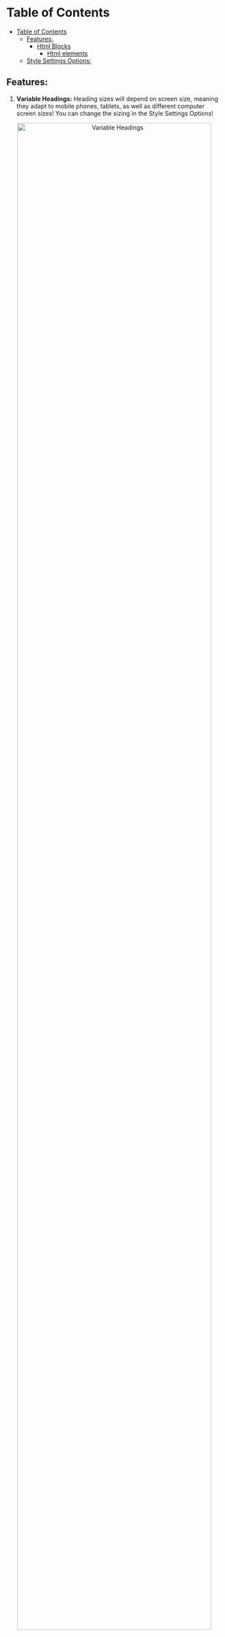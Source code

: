 # Table of Contents
- [Table of Contents](#table-of-contents)
    - [Features:](#features)
        - [Html Blocks](#html-blocks)
            - [Html elements](#html-elements)
    - [Style Settings Options:](#style-settings-options)

## Features:

1. **Variable Headings:** Heading sizes will depend on screen size, meaning they adapt to mobile phones, tablets, as well as different computer screen sizes! You can change the sizing in the Style Settings Options!
<p align=center><img src="https://user-images.githubusercontent.com/91087143/139746916-80d2997f-1823-463e-9bbb-21417fafa575.gif" alt="Variable Headings" width=95% </p>

2. **Custom Icons:** Sanctum uses icons from [IBM's Design Language icon library](https://www.ibm.com/design/language/iconography/ui-icons/library/)

3. **Multi-Color Highlights:** for when you need more than a single highlight color! These colors are all customizable through the Style Settings plugin, as well as the highlighted text color, in order to make sure contrast is mantained (or for more funky combinations, it's up to you). To use them, simply use the following syntax: 

```
==highlight== - for a yellow highlight
*==highlight==* - for a blue highlight
**==highlight==** - for a pink highlight
```
<p align=center><img src="https://user-images.githubusercontent.com/91087143/139734042-ea7ed245-9cee-4b18-8466-4a1830bf3f69.gif" alt="Multi-Color Highlights" width=30%></p>





4. **Custom Checkboxes:** Besides the regular checkbox, there are 7 custom checkboxes you may use on your tasks/lists. Do note that these do not work on tables, since tables only accept the default html checkboxes (which you can input via markdown syntax, or even html syntax). These default html checkboxes are also styled to match the theme. Eg: `<input type="checkbox">`

```
- [i] Information
- [-] Cancelled
- [<] Scheduled
- [>] Rescheduled/Forwarded
- [?] Question
- [!] Important
- [l] Location
- [x] Task
- [ ] Task
```

<p align=center><img src="https://user-images.githubusercontent.com/91087143/139735135-9bb582f5-d657-4017-b162-d11e6ee674b8.png" alt="Custom Checkboxes" width=35%></p>


5. **Custom Codeblock Language - `pure-text`:** for when you have a passage you'd like to constantly copy, for some reason. This makes the codeblock appear like normal text, except it has a copy button to the right.

```
```pure-text
Lorem ipsum dolor sit amet, consectetur adipiscing elit.
Vestibulum id dignissim massa, at tempor lacus.
Maecenas vel hendrerit orci, sit amet sagittis purus.```
```
<p align=center><img src="https://user-images.githubusercontent.com/91087143/139746450-5b038735-8dff-4eef-8ddd-d8626bc46ef9.gif" alt="Custom Codeblock" width=75%</p>


6. **Custom Link Icons:** In Preview Mode after writing a link, there’s a change an icon will show on the left of it. If you’d like to add links to the theme, make sure to submit a Request on the Issue section.

<p align=center><img src="https://user-images.githubusercontent.com/91087143/139746676-2362b0c2-d056-4abc-bc86-9ee2867fd0ff.png" alt="Custom Link Icons" width=30% </p>


7. **Image Desaturation:** Images are a bit desaturated to go better with the theme and create a sense of cohesion, even if they have massive differences with other images. They will show its full colors once hovered.
    
<p align=center><img src="https://user-images.githubusercontent.com/91087143/139747202-262a0f4c-fdb6-4c43-a100-0b4f6de1d7b9.gif" alt="Image Desaturation" width=25% </p>


8. **WYSIWYG `<hr>` element :** when writing "---" in Edit Mode (or "----" if you have Smart Typography), an hr element will appear. There is a Style Settings option to disable it, as well as center the default "---" dashes. When following headings, hr element will have smaller top margins, making them closer to the headings, and not creating massive blank spaces in the note.

<p align=center><img src="https://user-images.githubusercontent.com/91087143/139747344-f4be7082-7a42-4024-882b-36132d267bd1.gif" alt="hr 1" width=75% </p>

<p align=center><img src="https://user-images.githubusercontent.com/91087143/139747358-24eaa547-99f0-406d-9382-72d16ac91664.gif" alt="hr 2" width=75% </p>



9. **Active Line Highlight:** to always know in which line you're writing (as seen above).

10. **Folded  Heading/List Indicator:** works as a reminder for when headings and/or lists are collapsed. Adding or subtracting `left-margin` from [this snippet]("fold_indicator.css") will help you adjust this feature to your font choice.

<p align=center><img src="https://user-images.githubusercontent.com/91087143/139747448-bd0b3b78-d653-44de-b78a-0eb2cb7a8a0f.gif" alt="Fold Indicator" width=75% </p>

    

11. **Clean Embeds:** by Moonbase, makes embeds looks seemless in Preview Mode.

<p align=center><img src="https://user-images.githubusercontent.com/91087143/139747998-09f2e53c-c56a-485b-b3f7-2763a706823d.gif" alt="Clean Embeds" width=75% </p>


### Html Blocks
HTML Blocks are defined by a start condition (for example, `<code>`) and an end condition (`</code>`). Any text you want to be inside that block, you’ll have to include it between the conditions. Always “close” a html block, for they “continue until they are closed by their appropriate end condition, or the last line of the document or other container block” ([source](https://spec.commonmark.org/0.30/#html-blocks)). Some html elements require a few more information in order for them to work, but do not worry, as they’ll be explained below!

#### Html elements 
 <small>For technical information, you can click this [link](https://developer.mozilla.org/en-US/docs/Web/HTML/Element).</small>
    

**`<progress>`** - the <u>progress indicator element</u> displays the progress of a task, displayed as a progress bar. This progress needs to be input manually in obsidian (unless it's implemented in a plugin).
To input a `<progress>` element, you need to input a "value", as well as a "max" value. E.g: `<progress value="6" max="10"></progress>`. That will display a progress bar with 60% progress, with the accent color.

<p align=center><img src="https://user-images.githubusercontent.com/91087143/139749691-ebc9718c-63cd-4e2e-8a4b-500b46c52fae.png" alt="progress" width=30% </p>

If you wish to have a more intuitively colored progress bar, you can use a value that's a multiple of 5, and a max of 100. That will result in the following formatting:
    
<p align=center><img src="https://user-images.githubusercontent.com/91087143/139749787-686ce734-283b-4336-9a45-ae43528d3ddf.png" alt="colors porogress" width=30% </p>

(Note that the progress bars are already formatted so it's easy to add a label in the line below, like the examples above)


`<blockquote>` - the <u> block quotation element </u> is used to indicate that the enclosed text is part of a quotation. A text representation of the source and/or author may be given using the `<cite>` element. Blockquotes can also be written using Markdown syntax, simply including a `>` at the beginning of the line.

```
>Sed aliquam feugiat ante a tincidunt. Cras sed condimentum lacus. Lorem ipsum dolor sit amet, consectetur adipiscing elit. Mauris quis faucibus velit, eu ornare metus. Cras feugiat molestie dui, non molestie purus. Aenean nec erat hendrerit, blandit metus quis, sollicitudin nibh. Aliquam malesuada convallis convallis. Nulla non ultricies ligula. Praesent varius diam sed felis aliquet suscipit. Nunc sit amet ullamcorper urna, eget sollicitudin lectus. Orci varius natoque penatibus et magnis dis parturient montes, nascetur ridiculus mus.
```
```
<blockquote>Sed aliquam feugiat ante a tincidunt. Cras sed condimentum lacus. Lorem ipsum dolor sit amet, consectetur adipiscing elit. Mauris quis faucibus velit, eu ornare metus. Cras feugiat molestie dui, non molestie purus. Aenean nec erat hendrerit, blandit metus quis, sollicitudin nibh. Aliquam malesuada convallis convallis. Nulla non ultricies ligula. Praesent varius diam sed felis aliquet suscipit. Nunc sit amet ullamcorper urna, eget sollicitudin lectus. Orci varius natoque penatibus et magnis dis parturient montes, nascetur ridiculus mus.</blockquote>
```

<p align=center><img src="https://user-images.githubusercontent.com/91087143/139750178-d0bf43ba-cd11-4283-8699-770563dbc2a2.png" alt="blockquote" width=75% </p>

    
`<blockquote class="paraphrase">` - the <u>paraphrase</u> custom class is part of the blockquote element, and is used to enclose text that, while not a quotation,
is also not an original idea, and so should be differentiated in the text to avoid confusion and misattribution of credit/authorship. To put it simply, if you'd like to tell when you're paraphasing, you can use this class. Since it's a class of the `<blockquote>`element, it's best not to have it right before or after a blockquote, because both will merge. Fear not, for adding a comment (`%%comment%%`) between both solves the issue.

```
<blockquote class="paraphrase"> Sed aliquam feugiat ante a tincidunt. Cras sed condimentum lacus. Lorem ipsum dolor sit amet, consectetur adipiscing elit. Mauris quis faucibus velit, eu ornare metus. Cras feugiat molestie dui, non molestie purus. Aenean nec erat hendrerit, blandit metus quis, sollicitudin nibh. Aliquam malesuada convallis convallis. Nulla non ultricies ligula. Praesent varius diam sed felis aliquet suscipit. Nunc sit amet ullamcorper urna, eget sollicitudin lectus. Orci varius natoque penatibus et magnis dis parturient montes, nascetur ridiculus mus. </blockquote>
```

<p align=center><img src="https://user-images.githubusercontent.com/91087143/139750466-d36d2e75-6a40-43b8-99e5-10a402d85e67.png" alt="Paraphrase" width=75% </p>

**`<cite>`** - the <u>citation element</u> is used for referencing a cited work. This will align the text to the right, and can (and should) be written inside a blockquote. This means you can also envelop it inside a paraphrase element in order to remind yourself of the source material.
```
>Sed aliquam feugiat ante a tincidunt. Cras sed condimentum lacus. Lorem ipsum dolor sit amet, consectetur adipiscing elit. Mauris quis faucibus velit, eu ornare metus. Cras feugiat molestie dui, non molestie purus. Aenean nec erat hendrerit, blandit metus quis, sollicitudin nibh. Aliquam malesuada convallis convallis. Nulla non ultricies ligula. Praesent varius diam sed felis aliquet suscipit. Nunc sit amet ullamcorper urna, eget sollicitudin lectus. Orci varius natoque penatibus et magnis dis parturient montes, nascetur ridiculus mus.
<cite> Insert Author here https://startpage.com/ </cite>
```
<p align=center><img src="https://user-images.githubusercontent.com/91087143/139750706-3c85693a-7365-4188-a389-b1559b8a68dd.png" alt="Cite" width=75%></p>

**`<aside>`** - the <u>aside element</u> is used for simple call-outs or for presenting information that isn't directly related to the note's content. This is formatted the same way as a `<s class="aside-in">` element (more on that later), but doesn't allow for Markdown formatting. Still, it wouldn't make sense to have more advanced sidenote options, without also having the default html element.
**`<s class="aside-*">`** - the <u>sidenote element</u> is used to display references or complementary information that doesn't find its place in the main text. The end block for every sidenote type is the same: `</s>` There are 4 types of sidenote classes:
 - `<s class="aside-right">`: this places text in the side of the right margin of the note;
 - `<s class="aside-left">`: this places text in the side of the right margin of the note;
 - `<s class="aside-in">`: this places text inside the main text, but in the same way as the default `<aside>` element, is formatted as a callout;
 - `<s class="aside-hide">`: this places an icon in the side of the right margin, that will reveal its content once hovered. The revealed content will display the same way as an `<s class="aside-right">`element.
    
<p align=center><img src="https://user-images.githubusercontent.com/91087143/139750949-2489e514-9179-48fd-b942-a5717f275e0d.gif" alt="Sidenotes" width=90%></p>

**`<samp>`** - the <u>sample output element</u> is used to enclose text that simulates an output from a computer program. It's rendered using the monospaced font set for the theme.
    
```
<samp> Hello World! <samp>
```
    
<p align=center><img src="https://user-images.githubusercontent.com/91087143/139751269-d30174b8-8fb5-4b76-8b80-6ca77432e220.png" alt="samp" width=15% ></p>

`<kbd>` - the <u>keyboard input element</u> is used to represent user input from a keyboard. It's basically a good way to highlight hotkeys!

<p align=center><img src="https://user-images.githubusercontent.com/91087143/139751544-0ef6d49e-1594-4bec-983c-c9edc36d4b01.png" alt="kbd" width=20% </p>

**`<small>`** - the <u>side comment element</u> is used, like the name implies, to write side comments and small print. It renders a smaller font-size than the default text.
<p align=center><img src="https://user-images.githubusercontent.com/91087143/139751410-15a17837-a6d4-46c3-a043-d9c45082ceb6.png" alt="small" width=15% </p>

## Style Settings Options:

- Colors
    - Dark Mode Contrast Code Background
    - Accent Colors
        - Light Mode Accent Color
        - Dark Mode Accent Color
        - Text accent hover color
    - Hightlight Colors
        - Highlight 1
        - Hightlight 1 Text
        - Highlight 2
        - Highlight 2 Text
        - Highlight 3
        - Highlight 3 Text
    - Graph Colors
        - Active Note Node Color
        - Tag Node Color
        - Attachment Node Color
- Typography
    - Preview Mode Line Width
    - Fonts
        - Preview Mode Font
        - Edit Mode Font
        - UI Font
        - Monospace Font
    - Headings
        - Heading Font
        - Heading 1 Size
        - Heading 2 Size
        - Heading 3 Size
        - Heading 4 Size
        - Heading 5 Size
        - Heading 6 Size
- Elements
    - Hide Frontmatter
    - Status Bar on Top
    - Tab Header Icon Side Padding
    - File Explorer
        - Show Vault Name
        - Left Nav Arrows
        - File Explorer Relationship Lines
        - No File Icons
        - No Folder Icons
        - Show Full Titles
    - Modals
        - Settings Modal Width
        - Community Themes Modal Width
        - Community Plugins Modal Width
    - Scrollbars
        - No Scrollbar in Global Search
        - No Scrollbar in Notes
        - No Scrollbar in File Explorer
        - No Scrollbar in Modal
- Features
    -  `<hr>` (“---”) Options
    - Edit Mode Tasks
    - Footnote Title
    - Footnotes Heading
    - Wrap Note Titles
    - Wrap Kanban Lanes
    - Tables
        - Table Max Width
        - Center Tables
        - Alternate Dataview Tables
    - Sidenotes
        - Sidenote Options
        - Inner Sidenote Options
    - Relationship Lines
        - Relationship Lines
        - Alternating Relationship Lines Colors
- Advanced Options
    - No Background Blur
    - Disable Animations
    - Default Icons






















